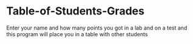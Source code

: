 # Table-of-Students-Grades
Enter your name and how many points you got in a lab and on a test and this program will place you in a table with other students
